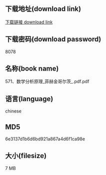## 下载地址(download link)
[下载链接 download link](https://voluble-croquembouche-d321dc.netlify.app/?s=571%E3%80%81%E6%95%B0%E5%AD%A6%E5%88%86%E6%9E%90%E5%8E%9F%E7%90%86_%E8%8F%B2%E8%B5%AB%E9%87%91%E5%93%A5%E5%B0%94%E8%8C%A8_.pdf)

## 下载密码(download password)
8078

## 名称(book name)
571、数学分析原理_菲赫金哥尔茨_.pdf.pdf

## 语言(language)
chinese

## MD5
6e3137d1b6d6bd921a867a4d6f1ca98e

## 大小(filesize)
7 MB
